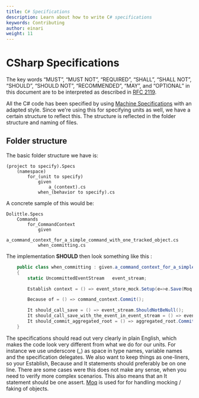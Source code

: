 ```yaml
---
title: C# Specifications
description: Learn about how to write C# specifications
keywords: Contributing
author: einari
weight: 11
---
```

# CSharp Specifications

The key words “MUST”, “MUST NOT”, “REQUIRED”, “SHALL”, “SHALL NOT”, “SHOULD”, “SHOULD NOT”,
“RECOMMENDED”, “MAY”, and “OPTIONAL” in this document are to be interpreted as described in
[RFC 2119](https://tools.ietf.org/html/rfc2119).

All the C# code has been specified by using [Machine Specifications](http://github.com/machine/machine.specifications) with an adapted style.
Since we're using this for specifying units as well, we have a certain structure to reflect this. The structure is reflected in the folder structure and naming of files.

## Folder structure

The basic folder structure we have is:

    (project to specify).Specs
        (namespace)
            for_(unit to specify)
                given
                    a_(context).cs
                when_(behavior to specify).cs


A concrete sample of this would be:

    Dolittle.Specs
        Commands
            for_CommandContext
                given
                    a_command_context_for_a_simple_command_with_one_tracked_object.cs
                when_committing.cs


The implementation **SHOULD** then look something like this :


```csharp
    public class when_committing : given.a_command_context_for_a_simple_command_with_one_tracked_object_with_one_uncommitted_event
    {
        static UncommittedEventStream   event_stream;

        Establish context = () => event_store_mock.Setup(e=>e.Save(Moq.It.IsAny<UncommittedEventStream>())).Callback((UncommittedEventStream s) => event_stream = s);

        Because of = () => command_context.Commit();

        It should_call_save = () => event_stream.ShouldNotBeNull();
        It should_call_save_with_the_event_in_event_stream = () => event_stream.ShouldContainOnly(uncommitted_event);
        It should_commit_aggregated_root = () => aggregated_root.CommitCalled.ShouldBeTrue();
    }
```

The specifications should read out very clearly in plain English, which makes the code look very different from what we do for our units. For instance we use underscore (_) as space in type names, variable names and the specification delegates. We also want to keep things as one-liners, so your Establish, Because and It statements should preferably be on one line. There are some cases were this does not make any sense, when you need to verify more complex scenarios. This also means that an It statement should be one assert.
[Moq](http://code.google.com/p/moq/) is used for for handling mocking / faking of objects.
